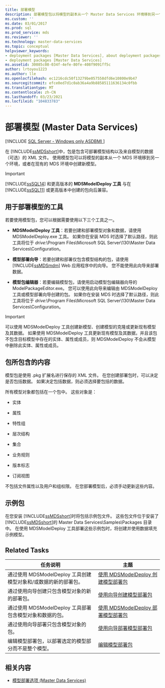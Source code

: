 ```yaml
---
title: 部署模型
description: 部署模型包以将模型的副本从一个 Master Data Services 环境移到另一个环境，或在环境中创建新模型。
ms.custom: ''
ms.date: 03/01/2017
ms.prod: sql
ms.prod_service: mds
ms.reviewer: ''
ms.technology: master-data-services
ms.topic: conceptual
helpviewer_keywords:
- deployment packages [Master Data Services], about deployment packages
- deployment packages [Master Data Services]
ms.assetid: 30085c08-034f-4efe-80fe-408f9091ff5c
author: lrtoyou1223
ms.author: lle
ms.openlocfilehash: ec1216cdc50f13279be057558dfd6e10800e9b47
ms.sourcegitcommit: efce0ed7d1c0ab36a4a9b88585111636134c0fbb
ms.translationtype: MT
ms.contentlocale: zh-CN
ms.lasthandoff: 03/23/2021
ms.locfileid: "104833783"
---
```

# <a name="deploying-models-master-data-services"></a>部署模型 (Master Data Services)

[!INCLUDE [SQL Server - Windows only ASDBMI  ](../includes/applies-to-version/sql-windows-only-asdbmi.md)]

  在 [!INCLUDE[ssMDSshort](../includes/ssmdsshort-md.md)]中，包是包含可部署模型结构以及来自模型的数据（可选）的 XML 文件。 使用模型包可以将模型的副本从一个 MDS 环境移到另一个环境，或者在现有的 MDS 环境中创建新模型。  
  
> [!IMPORTANT]  
> [!INCLUDE[ssSQL14](../includes/sssql14-md.md)] 和更高版本的 **MDSModelDeploy 工具** 与在 [!INCLUDE[ssSQL11](../includes/sssql11-md.md)] 或更高版本中创建的包向后兼容。  
  
## <a name="tools-for-deploying-models"></a>用于部署模型的工具  
 若要使用模型包，您可以根据需要使用以下三个工具之一。  
  
-   **MDSModelDeploy 工具**：若要创建和部署模型对象和数据，请使用 MDSModelDeploy.exe 工具。 如果你在安装 MDS 时选择了默认路径，则此工具将位于 *drive*:\Program Files\Microsoft SQL Server\130\Master Data Services\Configuration。  
  
-   **模型部署向导**：若要创建和部署仅包含模型结构的包，请使用 [!INCLUDE[ssMDSmdm](../includes/ssmdsmdm-md.md)] Web 应用程序中的向导。 您不能使用此向导来部署数据。  
  
-   **模型包编辑器**：若要编辑模型包，请使用启动模型包编辑器向导的 ModelPackageEditor.exe。 您可以使用此向导来编辑由 MDSModelDeploy 工具或模型部署向导创建的包。 如果你在安装 MDS 时选择了默认路径，则此工具将位于 *drive*:\Program Files\Microsoft SQL Server\130\Master Data Services\Configuration。  
  
> [!IMPORTANT]  
>  可以使用 MDSModelDeploy 工具创建新模型、创建模型的克隆或更新现有模型及其数据。 如果使用 MDSModelDeploy 工具更新现有模型及其数据，并且该包不包含目标模型中存在的实体、属性或成员，则 MDSModelDeploy 不会从模型中删除此实体、属性或成员。  
  
## <a name="what-packages-contain"></a>包所包含的内容  
 模型包是使用 .pkg 扩展名进行保存的 XML 文件。 在您创建部署包时，可以决定是否包括数据。 如果决定包括数据，则必须选择要包括的数据。  
  
 所有模型对象都包括在一个包中。 这些对象是：  
  
-   实体  
  
-   属性  
  
-   特性组  
  
-   层次结构  
  
-   集合  
  
-   业务规则  
  
-   版本标志  
  
-   订阅视图  
  
 不包括文件属性以及用户和组权限。 在您部署模型后，必须手动更新这些内容。  
  
## <a name="sample-packages"></a>示例包  
 在您安装 [!INCLUDE[ssMDSshort](../includes/ssmdsshort-md.md)]时将包括示例包文件。 这些包文件位于安装了 [!INCLUDE[ssMDSshort](../includes/ssmdsshort-md.md)]的 Master Data Services\Samples\Packages 目录中。 在使用 MDSModelDeploy 工具部署这些示例包时，将创建并使用数据填充示例模型。  
  
## <a name="related-tasks"></a>Related Tasks  
  
|任务说明|主题|  
|----------------------|-----------|  
|通过使用 MDSModelDeploy 工具创建模型对象和/或数据的新的部署包。|[使用 MDSModelDeploy 创建模型部署包](../master-data-services/create-a-model-deployment-package-by-using-mdsmodeldeploy.md)|  
|通过使用向导创建只包含模型对象的新的部署包。|[使用向导创建模型部署包](../master-data-services/create-a-model-deployment-package-by-using-the-wizard.md)|  
|通过使用 MDSModelDeploy 工具部署包含模型对象和数据的包。|[使用 MDSModelDeploy 部署模型部署包](../master-data-services/deploy-a-model-deployment-package-by-using-mdsmodeldeploy.md)|  
|通过使用向导部署只包含模型对象的包。|[使用向导部署模型部署包](../master-data-services/deploy-a-model-deployment-package-by-using-the-wizard.md)|  
|编辑模型部署包，以部署选定的模型部分而不是整个模型。|[编辑模型部署包](../master-data-services/edit-a-model-deployment-package.md)|  
  
## <a name="related-content"></a>相关内容  
  
-   [模型部署选项 (Master Data Services)](../master-data-services/model-deployment-options-master-data-services.md)  
  
  
